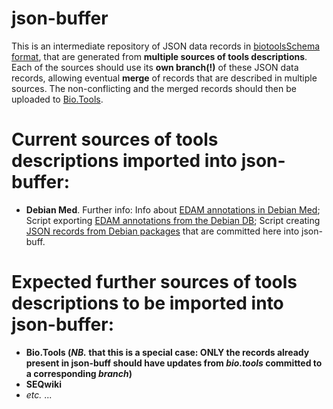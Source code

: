 # json-buffer

This is an intermediate repository of JSON data records in [biotoolsSchema format](https://github.com/bio-tools/biotoolsSchema), that are generated from __multiple sources of tools descriptions__. Each of the sources should use its __own branch(!)__ of these JSON data records, allowing eventual __merge__ of records that are described in multiple sources. The non-conflicting and the merged records should then be uploaded to [Bio.Tools](http://bio.tools).

# Current sources of tools descriptions imported into json-buffer:

 * __Debian Med__. Further info: Info about [EDAM annotations in Debian Med](); Script exporting [EDAM annotations from the Debian DB](); Script creating [JSON records from Debian packages]() that are committed here into json-buff.
 
 
 # Expected further sources of tools descriptions to be imported into json-buffer:
 
  * __Bio.Tools (*NB.* that this is a special case: ONLY the records already present in json-buff should have updates from *bio.tools* committed to a corresponding *branch*)__
  * __SEQwiki__
  * _etc._ ...
